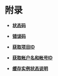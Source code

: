 # 附录<a name="dcs-api-0312042"></a>

-   **[状态码](状态码.md)**  

-   **[错误码](错误码.md)**  

-   **[获取项目ID](获取项目ID.md)**  

-   **[获取帐户名和帐号ID](获取帐户名和帐号ID.md)**  

-   **[缓存实例状态说明](缓存实例状态说明.md)**  



